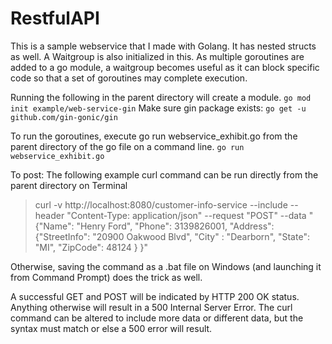 # RestfulAPI

This is a sample webservice that I made with Golang. It has nested structs as well.
A Waitgroup is also initialized in this. As multiple goroutines are added to a go module, a waitgroup becomes useful as it can block specific code so that a set of goroutines may complete execution.

Running the following in the parent directory will create a module.
`go mod init example/web-service-gin`
Make sure gin package exists:
`go get -u github.com/gin-gonic/gin`

To run the goroutines, execute go run webservice_exhibit.go from the parent directory of the go file on a command line.
`go run webservice_exhibit.go`

To post:
The following example curl command can be run directly from the parent directory on Terminal

> curl -v http://localhost:8080/customer-info-service --include --header "Content-Type: application/json" --request "POST" --data "{\"Name\": \"Henry Ford\", \"Phone\": 3139826001, \"Address\": {\"StreetInfo\": \"20900 Oakwood Blvd\", \"City\" : \"Dearborn\", \"State\": \"MI\", \"ZipCode\": 48124 } }"


Otherwise, saving the command as a .bat file on Windows (and launching it from Command Prompt) does the trick as well.

A successful GET and POST will be indicated by HTTP 200 OK status. Anything otherwise will result in a 500 Internal Server Error.
The curl command can be altered to include more data or different data, but the syntax must match or else a 500 error will result. 
